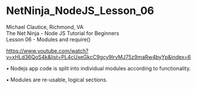 # NetNinja_NodeJS_Lesson_06

Michael Clautice, Richmond, VA<br>
The Net Ninja - Node JS Tutorial for Beginners<br>
Lesson 06 - Modules and require()

https://www.youtube.com/watch?v=xHLd36QoS4k&list=PL4cUxeGkcC9gcy9lrvMJ75z9maRw4byYp&index=6

• Nodejs app code is split into individual modules according to functionality.

• Modules are re-usable, logical sections.
